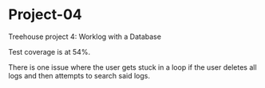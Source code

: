 # Project-04
Treehouse project 4: Worklog with a Database

Test coverage is at 54%.

There is one issue where the user gets stuck in a loop if the user deletes all logs and then attempts to search said logs.


